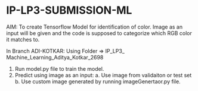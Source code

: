 # IP-LP3-SUBMISSION-ML

AIM: 
To create Tensorflow Model for identification of color. Image as an input will be given and the code is supposed to categorize which RGB color it matches to.

In Branch ADI-KOTKAR:
Using Folder => IP_LP3_ Machine_Learning_Aditya_Kotkar_2698
1. Run model.py file to train the model.
2. Predict using image as an input:
  a. Use image from validaiton or test set
  b. Use custom image generated by running imageGenertaor.py file.
